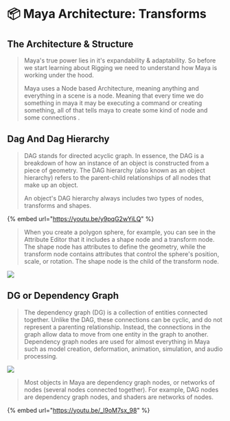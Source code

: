# 📦 Maya Architecture: Transforms

## The Architecture & Structure&#x20;

> Maya's true power lies in it's expandability & adaptability. So before we start learning about Rigging we need to understand how Maya is working under the hood.&#x20;
>
> Maya uses a Node based Architecture, meaning anything and everything in a scene is a node. Meaning that every time we do something in maya it may be executing a command or creating something, all of that tells maya to create some kind of node and some connections .



## Dag And Dag Hierarchy

> DAG stands for directed acyclic graph. In essence, the DAG is a breakdown of how an instance of an object is constructed from a piece of geometry. The DAG hierarchy (also known as an object hierarchy) refers to the parent-child relationships of all nodes that make up an object.&#x20;
>
> An object's DAG hierarchy always includes two types of nodes, transforms and shapes.

{% embed url="https://youtu.be/y9pqG2wYiLQ" %}

> When you create a polygon sphere, for example, you can see in the Attribute Editor that it includes a shape node and a transform node. The shape node has attributes to define the geometry, while the transform node contains attributes that control the sphere's position, scale, or rotation. The shape node is the child of the transform node.

![](../../.gitbook/assets/asf.gif)

## DG or Dependency Graph

> The dependency graph (DG) is a collection of entities connected together. Unlike the DAG, these connections can be cyclic, and do not represent a parenting relationship. Instead, the connections in the graph allow data to move from one entity in the graph to another. Dependency graph nodes are used for almost everything in Maya such as model creation, deformation, animation, simulation, and audio processing.

![](<../../.gitbook/assets/DG cycle.gif>)

> Most objects in Maya are dependency graph nodes, or networks of nodes (several nodes connected together). For example, DAG nodes are dependency graph nodes, and shaders are networks of nodes.

{% embed url="https://youtu.be/_l9oM7sx_98" %}
